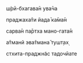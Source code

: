 ш́рӣ-бхагава̄н ува̄ча

праджаха̄ти йада̄ ка̄ма̄н

сарва̄н па̄ртха мано-гата̄н

а̄тманй эва̄тмана̄ тушт̣ах̣

стхита-праджн̃ас тадочйате
